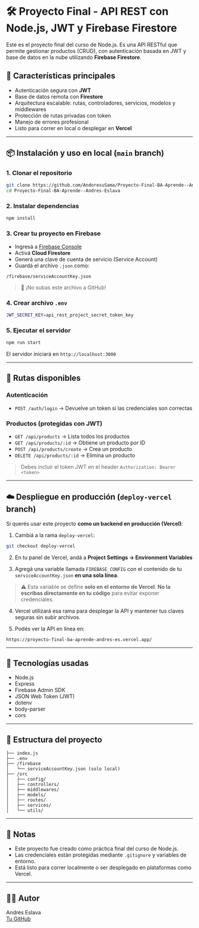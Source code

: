 # 🛠️ Proyecto Final - API REST con Node.js, JWT y Firebase Firestore

Este es el proyecto final del curso de Node.js. Es una API RESTful que permite gestionar productos (CRUD), con autenticación basada en JWT y base de datos en la nube utilizando **Firebase Firestore**.

## 🚀 Características principales

- Autenticación segura con **JWT**
- Base de datos remota con **Firestore**
- Arquitectura escalable: rutas, controladores, servicios, modelos y middlewares
- Protección de rutas privadas con token
- Manejo de errores profesional
- Listo para correr en local o desplegar en **Vercel**

---

## 📦 Instalación y uso en local (`main` branch)

### 1. Clonar el repositorio

```bash
git clone https://github.com/AndoresuSama/Proyecto-Final-BA-Aprende--Andres-Eslava
cd Proyecto-Final-BA-Aprende--Andres-Eslava
```

### 2. Instalar dependencias

```bash
npm install
```

### 3. Crear tu proyecto en Firebase

- Ingresá a [Firebase Console](https://console.firebase.google.com/)
- Activá **Cloud Firestore**
- Generá una clave de cuenta de servicio (Service Account)
- Guardá el archivo `.json` como:

```
/firebase/serviceAccountKey.json
```

> 🔐 ¡No subas este archivo a GitHub!

### 4. Crear archivo `.env`

```bash
JWT_SECRET_KEY=api_rest_project_secret_token_key
```

### 5. Ejecutar el servidor

```bash
npm run start
```

El servidor iniciará en `http://localhost:3000`

---

## 🧪 Rutas disponibles

### Autenticación
- `POST /auth/login` → Devuelve un token si las credenciales son correctas

### Productos (protegidas con JWT)
- `GET /api/products` → Lista todos los productos
- `GET /api/products/:id` → Obtiene un producto por ID
- `POST /api/products/create` → Crea un producto
- `DELETE /api/products/:id` → Elimina un producto

> Debes incluir el token JWT en el header `Authorization: Bearer <token>`

---

## ☁️ Despliegue en producción (`deploy-vercel` branch)

Si querés usar este proyecto **como un backend en producción (Vercel)**:

1. Cambiá a la rama `deploy-vercel`:

```bash
git checkout deploy-vercel
```

2. En tu panel de Vercel, andá a **Project Settings → Environment Variables**

3. Agregá una variable llamada `FIREBASE_CONFIG` con el contenido de tu `serviceAccountKey.json` **en una sola línea**.

> ⚠️ Esta variable se define **solo en el entorno de Vercel**. **No la escribas directamente en tu código** para evitar exponer credenciales.

4. Vercel utilizará esa rama para desplegar la API y mantener tus claves seguras sin subir archivos.

5. Podés ver la API en línea en:

```
https://proyecto-final-ba-aprende-andres-es.vercel.app/
```

---

## 🧠 Tecnologías usadas

- Node.js
- Express
- Firebase Admin SDK
- JSON Web Token (JWT)
- dotenv
- body-parser
- cors

---

## 📂 Estructura del proyecto

```
├── index.js
├── .env
├── /firebase
│   └── serviceAccountKey.json (solo local)
├── /src
│   ├── config/
│   ├── controllers/
│   ├── middlewares/
│   ├── models/
│   ├── routes/
│   ├── services/
│   └── utils/
```

---

## 📌 Notas

- Este proyecto fue creado como práctica final del curso de Node.js.
- Las credenciales están protegidas mediante `.gitignore` y variables de entorno.
- Está listo para correr localmente o ser desplegado en plataformas como Vercel.

---

## 👨‍💻 Autor

Andrés Eslava  
[Tu GitHub](https://github.com/AndoresuSama)
